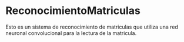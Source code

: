 # ReconocimientoMatriculas

Esto es un sistema de reconocimiento de matriculas que utiliza una red neuronal convolucional para la lectura de la matricula.
